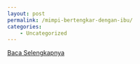 ```yaml
---
layout: post
permalink: /mimpi-bertengkar-dengan-ibu/
categories:
    - Uncategorized
---
```


[Baca Selengkapnya](/04)